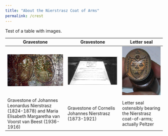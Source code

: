 ```yaml
---
title: "About the Nierstrasz Coat of Arms"
permalink: /crest
---
```



Test of a table with images.


| Gravestone | Gravestone | Letter seal |
| --- | --- | --- |
| ![Gravestone of Johannes Leonardus Nierstrasz (1824-1878) and Maria Elisabeth Margaretha van Voorst van Beest (1936-1916)](/assets/images/Crest/jln_vanvoorst.jpg) | ![Gravestone of Cornelis Johannes Nierstrasz (1873-1921)](/assets/images/Crest/cjn1873_1921.jpg) | ![Letter seal ostensibly bearing the Nierstrasz coat-of-arms; actually Peltzer](/assets/images/Crest/peltzer_seal.jpg) |
| Gravestone of Johannes Leonardus Nierstrasz (1824-1878) and Maria Elisabeth Margaretha van Voorst van Beest (1936-1916) | Gravestone of Cornelis Johannes Nierstrasz (1873-1921) | Letter seal ostensibly bearing the Nierstrasz coat-of-arms; actually Peltzer |


